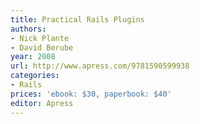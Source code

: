 ```yaml
---
title: Practical Rails Plugins
authors:
- Nick Plante
- David Berube
year: 2008
url: http://www.apress.com/9781590599938
categories:
- Rails
prices: 'ebook: $30, paperbook: $40'
editor: Apress
---
```

